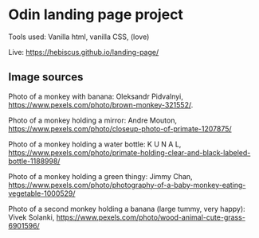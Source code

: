 # Odin landing page project 

Tools used: Vanilla html, vanilla CSS, (love)

Live: https://hebiscus.github.io/landing-page/

## Image sources
Photo of a monkey with banana: Oleksandr Pidvalnyi, https://www.pexels.com/photo/brown-monkey-321552/.

Photo of a monkey holding a mirror: Andre Mouton, https://www.pexels.com/photo/closeup-photo-of-primate-1207875/

Photo of a monkey holding a water bottle: K U N A L, https://www.pexels.com/photo/primate-holding-clear-and-black-labeled-bottle-1188998/

Photo of a monkey holding a green thingy: Jimmy Chan, https://www.pexels.com/photo/photography-of-a-baby-monkey-eating-vegetable-1000529/

Photo of a second monkey holding a banana (large tummy, very happy): Vivek Solanki, https://www.pexels.com/photo/wood-animal-cute-grass-6901596/
